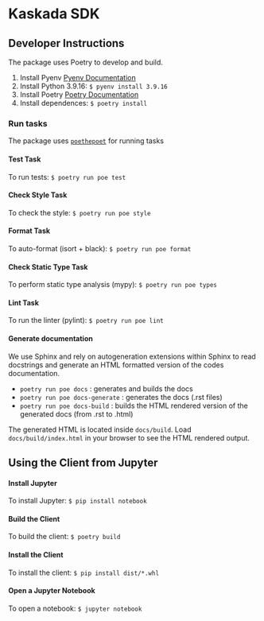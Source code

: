 # Kaskada SDK

## Developer Instructions
The package uses Poetry to develop and build.

1. Install Pyenv [Pyenv Documentation](https://github.com/pyenv/pyenv)
1. Install Python 3.9.16: `$ pyenv install 3.9.16`
1. Install Poetry [Poetry Documentation](https://python-poetry.org/docs/)
1. Install dependences: `$ poetry install`

### Run tasks
The package uses [`poethepoet`](https://github.com/nat-n/poethepoet) for running tasks

#### Test Task
To run tests: `$ poetry run poe test` 

#### Check Style Task
To check the style: `$ poetry run poe style`

#### Format Task
To auto-format (isort + black): `$ poetry run poe format`

#### Check Static Type Task
To perform static type analysis (mypy): `$ poetry run poe types`

#### Lint Task
To run the linter (pylint): `$ poetry run poe lint`

#### Generate documentation 
We use Sphinx and rely on autogeneration extensions within Sphinx to read docstrings and 
generate an HTML formatted version of the codes documentation. 

* `poetry run poe docs` : generates and builds the docs 
* `poetry run poe docs-generate` : generates the docs (.rst files)
* `poetry run poe docs-build` : builds the HTML rendered version of the generated docs (from .rst to .html)

The generated HTML is located inside `docs/build`. Load `docs/build/index.html` in your browser to see the HTML rendered output. 

## Using the Client from Jupyter

#### Install Jupyter
To install Jupyter: `$ pip install notebook`

#### Build the Client
To build the client: `$ poetry build`

#### Install the Client
To install the client: `$ pip install dist/*.whl`

#### Open a Jupyter Notebook
To open a notebook: `$ jupyter notebook`

